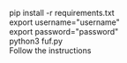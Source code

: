 pip install -r requirements.txt<br/>
export username="username"<br/>
export password="password"<br/>
python3 fuf.py<br/>
Follow the instructions<br/>
